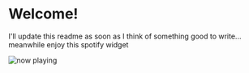 # Welcome!
I'll update this readme as soon as I think of something good to write... meanwhile enjoy this spotify widget

<picture>
  <source
    srcset="https://now-play.vercel.app/api/generate?uid=9cd66b37-3dfc-471e-80de-8f500dd4ee45&theme=dark"
    media="(prefers-color-scheme: dark)"
  />
  <img
    src="https://now-play.vercel.app/api/generate?uid=9cd66b37-3dfc-471e-80de-8f500dd4ee45&theme=light"
    alt="now playing"
  />
</picture>
